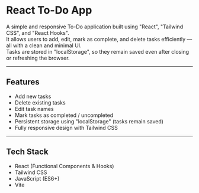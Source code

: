 # React To-Do App
A simple and responsive To-Do application built using "React", "Tailwind CSS", and "React Hooks".  
It allows users to add, edit, mark as complete, and delete tasks efficiently — all with a clean and minimal UI.  
Tasks are stored in "localStorage", so they remain saved even after closing or refreshing the browser.

---

##  Features
-  Add new tasks
-  Delete existing tasks
-  Edit task names
-  Mark tasks as completed / uncompleted
-  Persistent storage using "localStorage" (tasks remain saved)
-  Fully responsive design with Tailwind CSS

---

## Tech Stack
- React (Functional Components & Hooks)
- Tailwind CSS
- JavaScript (ES6+)
- Vite

